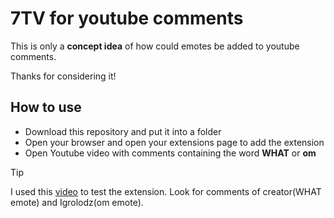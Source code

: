 # 7TV for youtube comments
This is only a **concept idea** of how could emotes be added to youtube comments.

Thanks for considering it!
## How to use

- Download this repository and put it into a folder
- Open your browser and open your extensions page to add the extension
- Open Youtube video with comments containing the word **WHAT** or **om**

> [!TIP]
> I used this [video](https://www.youtube.com/watch?v=NHxi5_yDeYg) to test the extension.
> Look for comments of creator(WHAT emote) and Igrolodz(om emote).
